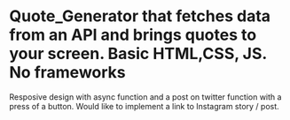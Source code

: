 # Quote_Generator that fetches data from an API and brings quotes to your screen. Basic HTML,CSS, JS. No frameworks
Resposive design with async function and a post on twitter function with a press of a button.
Would like to implement a link to Instagram story / post.
